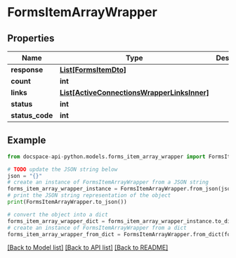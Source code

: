 # FormsItemArrayWrapper

## Properties

Name | Type | Description | Notes
------------ | ------------- | ------------- | -------------
**response** | [**List[FormsItemDto]**](FormsItemDto.md) |  | [optional] 
**count** | **int** |  | [optional] 
**links** | [**List[ActiveConnectionsWrapperLinksInner]**](ActiveConnectionsWrapperLinksInner.md) |  | [optional] 
**status** | **int** |  | [optional] 
**status_code** | **int** |  | [optional] 

## Example

```python
from docspace-api-python.models.forms_item_array_wrapper import FormsItemArrayWrapper

# TODO update the JSON string below
json = "{}"
# create an instance of FormsItemArrayWrapper from a JSON string
forms_item_array_wrapper_instance = FormsItemArrayWrapper.from_json(json)
# print the JSON string representation of the object
print(FormsItemArrayWrapper.to_json())

# convert the object into a dict
forms_item_array_wrapper_dict = forms_item_array_wrapper_instance.to_dict()
# create an instance of FormsItemArrayWrapper from a dict
forms_item_array_wrapper_from_dict = FormsItemArrayWrapper.from_dict(forms_item_array_wrapper_dict)
```
[[Back to Model list]](../README.md#documentation-for-models) [[Back to API list]](../README.md#documentation-for-api-endpoints) [[Back to README]](../README.md)


